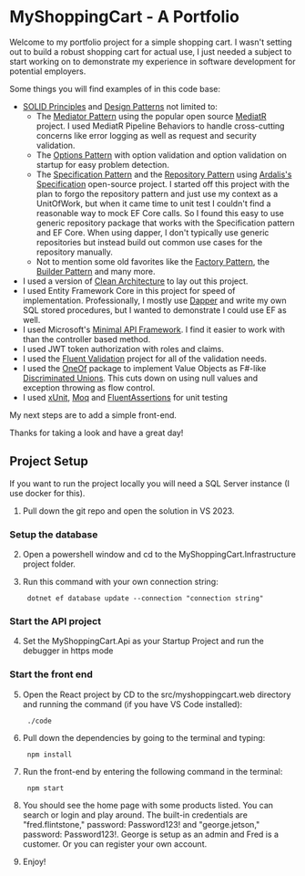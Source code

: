 # MyShoppingCart - A Portfolio

Welcome to my portfolio project for a simple shopping cart. I wasn't setting out to build a robust shopping cart for actual use, I just needed a subject to start working on to demonstrate my experience in software development for potential employers.

Some things you will find examples of in this code base:

- [SOLID Principles](https://en.wikipedia.org/wiki/SOLID) and [Design Patterns](https://refactoring.guru/design-patterns/behavioral-patterns) not limited to:
  - The [Mediator Pattern](https://refactoring.guru/design-patterns/mediator) using the popular open source [MediatR](https://github.com/jbogard/MediatR) project. I used MediatR Pipeline Behaviors to handle cross-cutting concerns like error logging as well as request and security validation.
  - The [Options Pattern](https://learn.microsoft.com/en-us/aspnet/core/fundamentals/configuration/options?view=aspnetcore-7.0) with option validation and option validation on startup for easy problem detection.
  - The [Specification Pattern](https://deviq.com/design-patterns/specification-pattern) and the [Repository Pattern](https://learn.microsoft.com/en-us/dotnet/architecture/microservices/microservice-ddd-cqrs-patterns/infrastructure-persistence-layer-design) using [Ardalis's Specification](https://github.com/ardalis/Specification) open-source project. I started off this project with the plan to forgo the repository pattern and just use my context as a UnitOfWork, but when it came time to unit test I couldn't find a reasonable way to mock EF Core calls. So I found this easy to use generic repository package that works with the Specification pattern and EF Core. When using dapper, I don't typically use generic repositories but instead build out common use cases for the repository manually.
  - Not to mention some old favorites like the [Factory Pattern](https://refactoring.guru/design-patterns/factory-method), the [Builder Pattern](https://refactoring.guru/design-patterns/builder) and many more.
- I used a version of [Clean Architecture](https://blog.cleancoder.com/uncle-bob/2012/08/13/the-clean-architecture.html) to lay out this project.
- I used Entity Framework Core in this project for speed of implementation. Professionally, I mostly use [Dapper](https://github.com/DapperLib/Dapper) and write my own SQL stored procedures, but I wanted to demonstrate I could use EF as well.
- I used Microsoft's [Minimal API Framework](https://learn.microsoft.com/en-us/aspnet/core/fundamentals/minimal-apis?view=aspnetcore-7.0). I find it easier to work with than the controller based method.
- I used JWT token authorization with roles and claims.
- I used the [Fluent Validation](https://docs.fluentvalidation.net/en/latest/) project for all of the validation needs.
- I used the [OneOf](https://github.com/mcintyre321/OneOf) package to implement Value Objects as F#-like [Discriminated Unions](https://learn.microsoft.com/en-us/dotnet/fsharp/language-reference/discriminated-unions). This cuts down on using null values and exception throwing as flow control.
- I used [xUnit](https://xunit.net/), [Moq](https://github.com/moq/) and [FluentAssertions](https://fluentassertions.com/) for unit testing

My next steps are to add a simple front-end.

Thanks for taking a look and have a great day!


## Project Setup
If you want to run the project locally you will need a SQL Server instance (I use docker for this).

1. Pull down the git repo and open the solution in VS 2023.

### Setup the database
2. Open a powershell window and cd to the MyShoppingCart.Infrastructure project folder.
3. Run this command with your own connection string:
		
        dotnet ef database update --connection "connection string"

### Start the API project
4. Set the MyShoppingCart.Api as your Startup Project and run the debugger in https mode

### Start the front end
5. Open the React project by CD to the src/myshoppingcart.web directory and running the command (if you have VS Code installed):
        
        ./code
        
6. Pull down the dependencies by going to the terminal and typing:
        
        npm install

7. Run the front-end by entering the following command in the terminal:
        
        npm start

8. You should see the home page with some products listed.  You can search or login and play around.  The built-in credentials are "fred.flintstone," password: Password123! and "george.jetson," password: Password123!.  George is setup as an admin and Fred is a customer.  Or you can register your own account.
9. Enjoy!